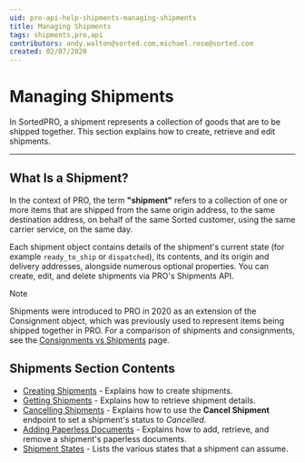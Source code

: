 ```yaml
---
uid: pro-api-help-shipments-managing-shipments
title: Managing Shipments
tags: shipments,pro,api
contributors: andy.walton@sorted.com,michael.rose@sorted.com
created: 02/07/2020
---
```

# Managing Shipments

In SortedPRO, a shipment represents a collection of goods that are to be shipped together. This section explains how to create, retrieve and edit shipments.

---

## What Is a Shipment?

In the context of PRO, the term **"shipment"** refers to a collection of one or more items that are shipped from the same origin address, to the same destination address, on behalf of the same Sorted customer, using the same carrier service, on the same day.

Each shipment object contains details of the shipment's current state (for example `ready_to_ship` or `dispatched`), its contents, and its origin and delivery addresses, alongside numerous optional properties. You can create, edit, and delete shipments via PRO's Shipments API.

> [!NOTE]
>
> Shipments were introduced to PRO in 2020 as an extension of the Consignment object, which was previously used to represent items being shipped together in PRO. For a comparison of shipments and consignments, see the [Consignments vs Shipments](/pro/api/shipments/consignments_vs_shipments.html) page.

## Shipments Section Contents

* [Creating Shipments](/pro/api/shipments/creating_shipments.html) - Explains how to create shipments.
* [Getting Shipments](/pro/api/shipments/getting_shipments.html) - Explains how to retrieve shipment details.
* [Cancelling Shipments](/pro/api/shipments/cancelling_shipments.html) - Explains how to use the **Cancel Shipment** endpoint to set a shipment's status to _Cancelled_.
* [Adding Paperless Documents](/pro/api/shipments/adding_paperless_documents.html) - Explains how to add, retrieve, and remove a shipment's paperless documents. 
* [Shipment States](/pro/api/shipments/shipment_states.html) - Lists the various states that a shipment can assume.